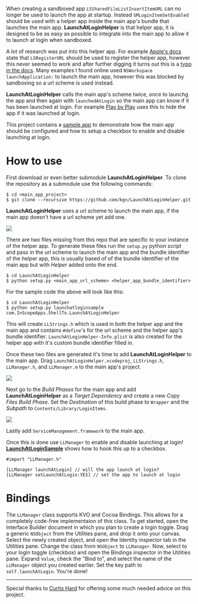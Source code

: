 When creating a sandboxed app `LSSharedFileListInsertItemURL` can no longer be used to launch the app at startup. Instead `SMLoginItemSetEnabled` should be used with a helper app inside the main app's bundle that launches the main app. **LaunchAtLoginHelper** is that helper app, it is designed to be as easy as possible to integrate into the main app to allow it to launch at login when sandboxed.

A lot of research was put into this helper app. For example [Apple's docs](http://developer.apple.com/library/mac/#documentation/Security/Conceptual/AppSandboxDesignGuide/DesigningYourSandbox/DesigningYourSandbox.html#//apple_ref/doc/uid/TP40011183-CH4-SW3) state that `LSRegisterURL` should be used to register the helper app, however this never seemed to work and after further digging it turns out this is a [typo in the docs](https://devforums.apple.com/message/647212#647212). Many examples I found online used `NSWorkspace launchApplication:` to launch the main app, however this was blocked by sandboxing so a url scheme is used instead.

**LaunchAtLoginHelper** calls the main app's scheme twice, once to launchg the app and then again with `launchedAtLogin` so the main app can know if it has been launched at login. For example [Play by Play](http://playbyplayapp.com) uses this to hide the app if it was launched at login.

This project contains a [sample app](https://github.com/kgn/LaunchAtLoginHelper/tree/master/LaunchAtLoginSample) to demonstrate how the main app should be configured and how to setup a checkbox to enable and disable launching at login.

# How to use

First download or even better submodule **LaunchAtLoginHelper**. To clone the repository as a submodule use the following commands:

```
$ cd <main_app_project>
$ git clone --recursive https://github.com/kgn/LaunchAtLoginHelper.git
```

**LaunchAtLoginHelper** uses a url scheme to launch the main app, if the main app doesn't have a url scheme yet add one.

![](http://kgn.github.com/content/launchatlogin/url_scheme.png)

There are two files missing from this repo that are specific to your instance of the helper app. To generate these files run the `setup.py` python script and pass in the url scheme to launch the main app and the bundle identifier of the helper app, this is usually based of of the bundle identifier of the main app but with *Helper* added onto the end.

```
$ cd LaunchAtLoginHelper
$ python setup.py <main_app_url_scheme> <helper_app_bundle_identifier>
```

For the sample code the above will look like this:

```
$ cd LaunchAtLoginHelper
$ python setup.py launchatloginsample com.InScopeApps.ShellTo.LaunchAtLoginHelper
```

This will create `LLStrings.h` which is used in both the helper app and the main app and contains `#define`'s for the url scheme and the helper app's bundle identifier. `LaunchAtLoginHelper-Info.plist` is also created for the helper app with it's custom bundle identifier filled in.

Once these two files are generated it's time to add **LaunchAtLoginHelper** to the main app. Drag `LaunchAtLoginHelper.xcodeproj`, `LLStrings.h`, `LLManager.h`, and `LLManager.m` to the main app's project.

![](http://kgn.github.com/content/launchatlogin/drag_drop_file.png)

Next go to the *Build Phases* for the main app and add **LaunchAtLoginHelper** as a *Target Dependency* and create a new *Copy Files Build Phase*. Set the *Destination* of this build phase to `Wrapper` and the *Subpath* to `Contents/Library/LoginItems`.

![](http://kgn.github.com/content/launchatlogin/build_phases.png)

Lastly add `ServiceManagement.framework` to the main app.

Once this is done use `LLManager` to enable and disable launching at login! [**LaunchAtLoginSample**](https://github.com/kgn/LaunchAtLoginHelper/blob/master/LaunchAtLoginSample/LLAppDelegate.m) shows how to hook this up to a checkbox.

``` obj-c
#import "LLManager.h"

[LLManager launchAtLogin] // will the app launch at login?
[LLManager setLaunchAtLogin:YES] // set the app to launch at login
```

# Bindings

The `LLManager` class supports KVO and Cocoa Bindings. This allows for a completely code-free implementaion of this class. To get started, open the Interface Builder document in which you plan to create a login toggle. Drag a generic `NSObject` from the Utilities pane, and drop it onto your canvas. Select the newly created object, and open the Identity inspector tab in the Utilities pane. Change the class from `NSObject` to `LLManager`. Now, select to your login toggle (checkbox) and open the Bindings inspector in the Utilities pane. Expand `Value`, check the "Bind to", and select the name of the `LLManager` object you created earlier. Set the key path to `self.launchAtLogin`. You're done!

---

Special thanks to [Curtis Hard](http://www.geekygoodness.com) for offering some much needed advice on this project.